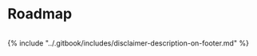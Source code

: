 # Roadmap

<figure><img src="../.gitbook/assets/Roadmap_Sep.17.jpg" alt=""><figcaption></figcaption></figure>

{% include "../.gitbook/includes/disclaimer-description-on-footer.md" %}
